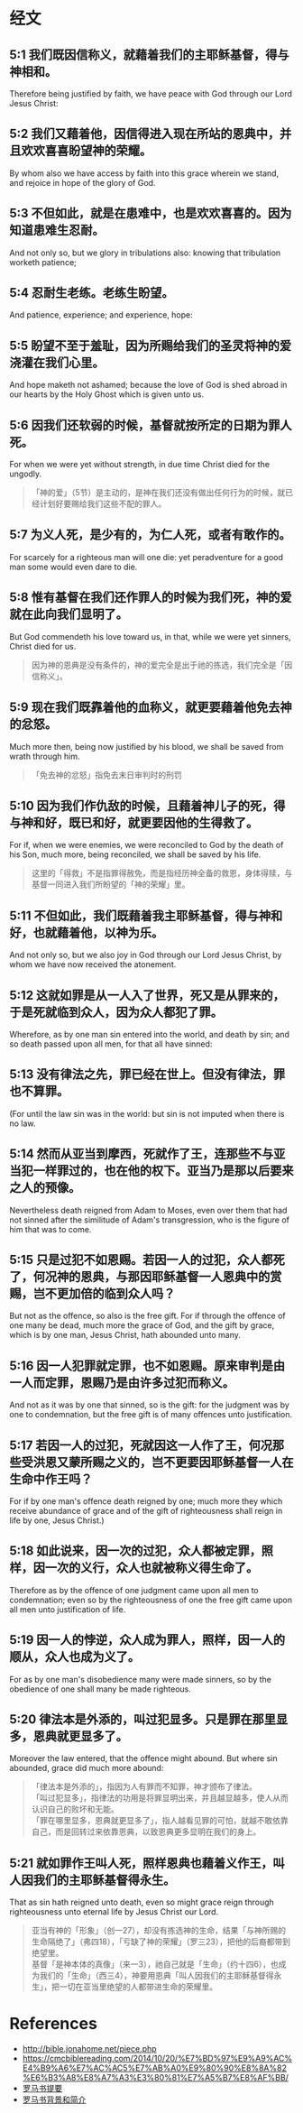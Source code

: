 
# 经文
## 5:1	我们既因信称义，就藉着我们的主耶稣基督，得与神相和。
Therefore being justified by faith, we have peace with God through our Lord Jesus Christ:

## 5:2	我们又藉着他，因信得进入现在所站的恩典中，并且欢欢喜喜盼望神的荣耀。
By whom also we have access by faith into this grace wherein we stand, and rejoice in hope of the glory of God.

## 5:3	不但如此，就是在患难中，也是欢欢喜喜的。因为知道患难生忍耐。
And not only so, but we glory in tribulations also: knowing that tribulation worketh patience;

## 5:4	忍耐生老练。老练生盼望。
And patience, experience; and experience, hope:

## 5:5	盼望不至于羞耻，因为所赐给我们的圣灵将神的爱浇灌在我们心里。
And hope maketh not ashamed; because the love of God is shed abroad in our hearts by the Holy Ghost which is given unto us.

## 5:6	因我们还软弱的时候，基督就按所定的日期为罪人死。
For when we were yet without strength, in due time Christ died for the ungodly.  
> 「神的爱」（5节）是主动的，是神在我们还没有做出任何行为的时候，就已经计划好要赐给我们这些不配的罪人。

## 5:7	为义人死，是少有的，为仁人死，或者有敢作的。
For scarcely for a righteous man will one die: yet peradventure for a good man some would even dare to die.

## 5:8	惟有基督在我们还作罪人的时候为我们死，神的爱就在此向我们显明了。
But God commendeth his love toward us, in that, while we were yet sinners, Christ died for us.  
> 因为神的恩典是没有条件的，神的爱完全是出于祂的拣选，我们完全是「因信称义」。

## 5:9	现在我们既靠着他的血称义，就更要藉着他免去神的忿怒。
Much more then, being now justified by his blood, we shall be saved from wrath through him.  
> 「免去神的忿怒」指免去末日审判时的刑罚

## 5:10	因为我们作仇敌的时候，且藉着神儿子的死，得与神和好，既已和好，就更要因他的生得救了。
For if, when we were enemies, we were reconciled to God by the death of his Son, much more, being reconciled, we shall be saved by his life.  
> 这里的「得救」不是指罪得赦免，而是指经历神全备的救恩，身体得赎，与基督一同进入我们所盼望的「神的荣耀」里。

## 5:11	不但如此，我们既藉着我主耶稣基督，得与神和好，也就藉着他，以神为乐。
And not only so, but we also joy in God through our Lord Jesus Christ, by whom we have now received the atonement.

## 5:12	这就如罪是从一人入了世界，死又是从罪来的，于是死就临到众人，因为众人都犯了罪。
Wherefore, as by one man sin entered into the world, and death by sin; and so death passed upon all men, for that all have sinned:

## 5:13	没有律法之先，罪已经在世上。但没有律法，罪也不算罪。
(For until the law sin was in the world: but sin is not imputed when there is no law.

## 5:14	然而从亚当到摩西，死就作了王，连那些不与亚当犯一样罪过的，也在他的权下。亚当乃是那以后要来之人的预像。
Nevertheless death reigned from Adam to Moses, even over them that had not sinned after the similitude of Adam's transgression, who is the figure of him that was to come.

## 5:15	只是过犯不如恩赐。若因一人的过犯，众人都死了，何况神的恩典，与那因耶稣基督一人恩典中的赏赐，岂不更加倍的临到众人吗？
But not as the offence, so also is the free gift. For if through the offence of one many be dead, much more the grace of God, and the gift by grace, which is by one man, Jesus Christ, hath abounded unto many.

## 5:16	因一人犯罪就定罪，也不如恩赐。原来审判是由一人而定罪，恩赐乃是由许多过犯而称义。
And not as it was by one that sinned, so is the gift: for the judgment was by one to condemnation, but the free gift is of many offences unto justification.

## 5:17	若因一人的过犯，死就因这一人作了王，何况那些受洪恩又蒙所赐之义的，岂不更要因耶稣基督一人在生命中作王吗？
For if by one man's offence death reigned by one; much more they which receive abundance of grace and of the gift of righteousness shall reign in life by one, Jesus Christ.)

## 5:18	如此说来，因一次的过犯，众人都被定罪，照样，因一次的义行，众人也就被称义得生命了。
Therefore as by the offence of one judgment came upon all men to condemnation; even so by the righteousness of one the free gift came upon all men unto justification of life.

## 5:19	因一人的悖逆，众人成为罪人，照样，因一人的顺从，众人也成为义了。
For as by one man's disobedience many were made sinners, so by the obedience of one shall many be made righteous.

## 5:20	律法本是外添的，叫过犯显多。只是罪在那里显多，恩典就更显多了。
Moreover the law entered, that the offence might abound. But where sin abounded, grace did much more abound:  
> 「律法本是外添的」，指因为人有罪而不知罪，神才颁布了律法。  
> 「叫过犯显多」，指律法的功用是将罪显明出来，并且越显越多，使人从而认识自己的败坏和无能。  
> 「罪在哪里显多，恩典就更显多了」，指人越看见罪的可怕，就越不敢依靠自己，而是回转过来依靠恩典，以致恩典更多显明在我们的身上。

## 5:21	就如罪作王叫人死，照样恩典也藉着义作王，叫人因我们的主耶稣基督得永生。
That as sin hath reigned unto death, even so might grace reign through righteousness unto eternal life by Jesus Christ our Lord.
> 亚当有神的「形象」（创一27），却没有拣选神的生命，结果「与神所赐的生命隔绝了」（弗四18），「亏缺了神的荣耀」（罗三23），把他的后裔都带到绝望里。   
>  基督「是神本体的真像」（来一3），祂自己就是「生命」（约十四6），也成为我们的「生命」（西三4），神要用恩典「叫人因我们的主耶稣基督得永生」，把一切在亚当里绝望的人都带进生命的荣耀里。


# References
- http://bible.jonahome.net/piece.php
- https://cmcbiblereading.com/2014/10/20/%E7%BD%97%E9%A9%AC%E4%B9%A6%E7%AC%AC5%E7%AB%A0%E9%80%90%E8%8A%82%E6%B3%A8%E8%A7%A3%E3%80%81%E7%A5%B7%E8%AF%BB/
- [罗马书提要](http://ccbiblestudy.net/New%20Testament/45Rom/45CS00.htm)
- [罗马书背景和简介](http://zhsw.org/123/z/cjzh/nr/45-%E7%BD%97%E9%A9%AC%E4%B9%A6%E6%9F%A5%E7%BB%8F%E8%B5%84%E6%96%99%E6%80%BB%E6%B1%87/0485-3049-8680-7446.html)

